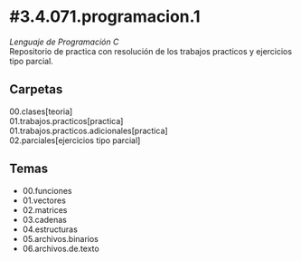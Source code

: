 #3.4.071.programacion.1
=======================
*Lenguaje de Programación C* <br/>
Repositorio de practica con resolución de los trabajos practicos y ejercicios tipo parcial.<br/>

Carpetas<br/>
-----
00.clases[teoria]<br/>
01.trabajos.practicos[practica]<br/>
01.trabajos.practicos.adicionales[practica]<br/>
02.parciales[ejercicios tipo parcial]<br/>

Temas<br/>
-----
* 00.funciones
* 01.vectores
* 02.matrices
* 03.cadenas
* 04.estructuras
* 05.archivos.binarios
* 06.archivos.de.texto
